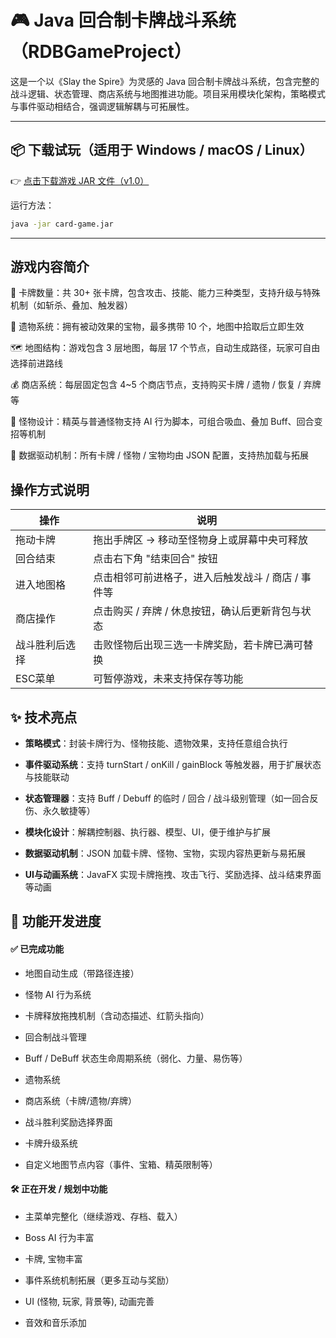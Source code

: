 # 🎮 Java 回合制卡牌战斗系统（RDBGameProject）

这是一个以《Slay the Spire》为灵感的 Java 回合制卡牌战斗系统，包含完整的战斗逻辑、状态管理、商店系统与地图推进功能。项目采用模块化架构，策略模式与事件驱动相结合，强调逻辑解耦与可拓展性。

---

## 📦 下载试玩（适用于 Windows / macOS / Linux）

👉 [点击下载游戏 JAR 文件（v1.0）](https://github.com/willwang130/java-card-game/releases)

运行方法：
```bash
java -jar card-game.jar
```

---

## **游戏内容简介**

🌟 卡牌数量：共 30+ 张卡牌，包含攻击、技能、能力三种类型，支持升级与特殊机制（如斩杀、叠加、触发器）

💎 遗物系统：拥有被动效果的宝物，最多携带 10 个，地图中拾取后立即生效

🗺 地图结构：游戏包含 3 层地图，每层 17 个节点，自动生成路径，玩家可自由选择前进路线

💰 商店系统：每层固定包含 4~5 个商店节点，支持购买卡牌 / 遗物 / 恢复 / 弃牌等

👹 怪物设计：精英与普通怪物支持 AI 行为脚本，可组合吸血、叠加 Buff、回合变招等机制

📜 数据驱动机制：所有卡牌 / 怪物 / 宝物均由 JSON 配置，支持热加载与拓展


## 操作方式说明

| 操作      | 说明                |
| ------- | ----------------- |
| 拖动卡牌    | 拖出手牌区 → 移动至怪物身上或屏幕中央可释放 |
| 回合结束    | 点击右下角 "结束回合" 按钮   |
| 进入地图格   | 点击相邻可前进格子，进入后触发战斗 / 商店 / 事件等 |
| 商店操作    | 点击购买 / 弃牌 / 休息按钮，确认后更新背包与状态 |
| 战斗胜利后选择 | 击败怪物后出现三选一卡牌奖励，若卡牌已满可替换 |
| ESC菜单   | 可暂停游戏，未来支持保存等功能   |



## ✨ 技术亮点

* **策略模式**：封装卡牌行为、怪物技能、遗物效果，支持任意组合执行

* **事件驱动系统**：支持 turnStart / onKill / gainBlock 等触发器，用于扩展状态与技能联动

* **状态管理器**：支持 Buff / Debuff 的临时 / 回合 / 战斗级别管理（如一回合反伤、永久敏捷等）

* **模块化设计**：解耦控制器、执行器、模型、UI，便于维护与扩展

* **数据驱动机制**：JSON 加载卡牌、怪物、宝物，实现内容热更新与易拓展

* **UI与动画系统**：JavaFX 实现卡牌拖拽、攻击飞行、奖励选择、战斗结束界面等动画




## 📅 功能开发进度

#### ✅ 已完成功能

* 地图自动生成（带路径连接）

* 怪物 AI 行为系统

* 卡牌释放拖拽机制（含动态描述、红箭头指向）

* 回合制战斗管理

* Buff / DeBuff 状态生命周期系统（弱化、力量、易伤等）

* 遗物系统

* 商店系统（卡牌/遗物/弃牌）

* 战斗胜利奖励选择界面

* 卡牌升级系统

* 自定义地图节点内容（事件、宝箱、精英限制等）

#### 🛠️ 正在开发 / 规划中功能

* 主菜单完整化（继续游戏、存档、载入）

* Boss AI 行为丰富

* 卡牌, 宝物丰富

* 事件系统机制拓展（更多互动与奖励）

* UI (怪物, 玩家, 背景等), 动画完善

* 音效和音乐添加



